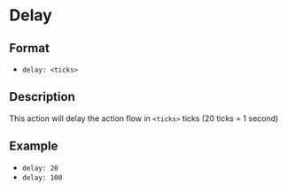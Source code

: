 # Delay

## Format
* `delay: <ticks>`

## Description
This action will delay the action flow in `<ticks>` ticks (20 ticks = 1 second)

## Example
* `delay: 20`
* `delay: 100`